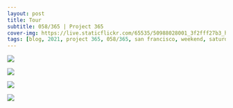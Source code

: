```yaml
---
layout: post
title: Tour
subtitle: 058/365 | Project 365
cover-img: https://live.staticflickr.com/65535/50988028001_3f2fff27b3_h.jpg
tags: [blog, 2021, project 365, 058/365, san francisco, weekend, saturday]
---
```

<style>
  .intro-header.big-img {
    background-position:center }
</style>
<p class="post-img-wrap">
  <img src="https://live.staticflickr.com/65535/50987395721_e8e69353f0_h.jpg">
</p>
<p class="post-img-wrap">
  <img src="https://live.staticflickr.com/65535/50987501007_9a627fb998_h.jpg">
</p>
<p class="post-img-wrap">
  <img src="https://live.staticflickr.com/65535/50986685658_dca41e4ab5_h.jpg">
</p>
<p class="post-img-wrap">
  <img src="https://live.staticflickr.com/65535/50987500562_27169683ad_h.jpg">
</p>
